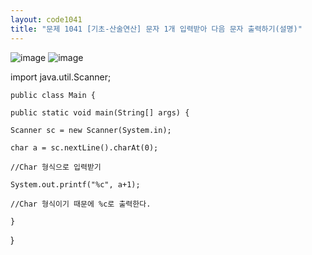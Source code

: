 ```yaml
---
layout: code1041
title: "문제 1041 [기초-산술연산] 문자 1개 입력받아 다음 문자 출력하기(설명)"
---
```

![image](https://user-images.githubusercontent.com/88480302/135272148-ca2c9f39-3ce2-47fe-b566-72627641317c.png)
![image](https://user-images.githubusercontent.com/88480302/135272189-6c554c05-84e0-45d0-a980-850b8d182b61.png)

import java.util.Scanner;

    public class Main {

    public static void main(String[] args) {

    Scanner sc = new Scanner(System.in);

    char a = sc.nextLine().charAt(0);

    //Char 형식으로 입력받기

    System.out.printf("%c", a+1);

    //Char 형식이기 때문에 %c로 출력한다.

    } 

}

